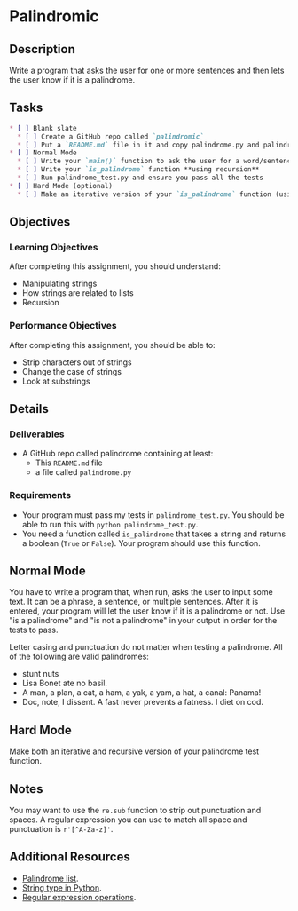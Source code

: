 # Palindromic

## Description

Write a program that asks the user for one or more sentences and then lets the user know if it is a palindrome.

## Tasks

```markdown
* [ ] Blank slate
  * [ ] Create a GitHub repo called `palindromic`
  * [ ] Put a `README.md` file in it and copy palindrome.py and palindrome_test.py from this repository into it.
* [ ] Normal Mode
  * [ ] Write your `main()` function to ask the user for a word/sentence, pass it into the is_palindrome function, and state whether or not the the sentence is palindromic
  * [ ] Write your `is_palindrome` function **using recursion**
  * [ ] Run palindrome_test.py and ensure you pass all the tests
* [ ] Hard Mode (optional)
  * [ ] Make an iterative version of your `is_palindrome` function (using loops instead of recursion), and ensure it passes the tests too
```

## Objectives

### Learning Objectives

After completing this assignment, you should understand:

* Manipulating strings
* How strings are related to lists
* Recursion

### Performance Objectives

After completing this assignment, you should be able to:

* Strip characters out of strings
* Change the case of strings
* Look at substrings

## Details

### Deliverables

* A GitHub repo called palindrome containing at least:
  * This `README.md` file
  * a file called `palindrome.py`

### Requirements  

* Your program must pass my tests in `palindrome_test.py`. You should be able to run this with `python palindrome_test.py`.
* You need a function called `is_palindrome` that takes a string and returns a boolean (`True` or `False`). Your program should use this function.

## Normal Mode

You have to write a program that, when run, asks the user to input some text. It can be a phrase, a sentence, or multiple sentences. After it is entered, your program will let the user know if it is a palindrome or not. Use "is a palindrome" and "is not a palindrome" in your output in order for the tests to pass.

Letter casing and punctuation do not matter when testing a palindrome. All of the following are valid palindromes:

* stunt nuts
* Lisa Bonet ate no basil.
* A man, a plan, a cat, a ham, a yak, a yam, a hat, a canal: Panama!
* Doc, note, I dissent. A fast never prevents a fatness. I diet on cod.

## Hard Mode

Make both an iterative and recursive version of your palindrome test function.

## Notes

You may want to use the `re.sub` function to strip out punctuation and spaces. A regular expression you can use to match all space and punctuation is `r'[^A-Za-z]'`.

## Additional Resources

* [Palindrome list](http://www.palindromelist.net/).
* [String type in Python](https://docs.python.org/3/library/stdtypes.html#text-sequence-type-str).
* [Regular expression operations](https://docs.python.org/3/library/re.html).
